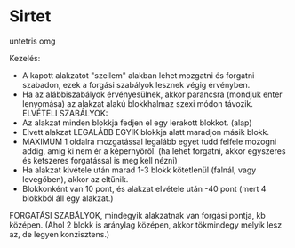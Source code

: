# Sirtet
untetris omg


Kezelés:
- A kapott alakzatot "szellem" alakban lehet mozgatni és forgatni szabadon, ezek a forgási szabályok lesznek végig érvényben.
- Ha az alábbiszabályok érvényesülnek, akkor parancsra (mondjuk enter lenyomása) az alakzat alakú blokkhalmaz szexi módon távozik.
ELVÉTELI SZABÁLYOK:
- Az alakzat minden blokkja fedjen el egy lerakott blokkot. (alap)
- Elvett alakzat LEGALÁBB EGYIK blokkja alatt maradjon másik blokk.
- MAXIMUM 1 oldalra mozgatással legalább egyet tudd felfele mozogni addig, amig ki nem ér a képernyőről.
(ha lehet forgatni, akkor egyszeres és ketszeres forgatással is meg kell nézni)
- Ha alakzat kivétele után marad 1-3 blokk kötetlenül (falnál, vagy levegőben), akkor az eltűnik.
- Blokkonként van 10 pont, és alakzat elvétele után -40 pont (mert 4 blokkból áll egy alakzat.)



FORGATÁSI SZABÁLYOK, mindegyik alakzatnak van forgási pontja, kb középen.
(Ahol 2 blokk is aránylag középen, akkor tökmindegy melyik lesz az, de legyen konzisztens.)
